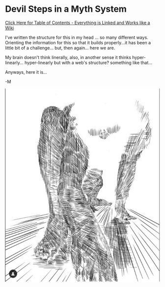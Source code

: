 # Devil Steps in a Myth System

[Click Here for Table of Contents - Everything is Linked and Works like a Wiki](https://github.com/mycroftwilde/devil-steps-in-a-myth-system/tree/main/ref_guide)

I've written the structure for this in my head ... so many different ways. Orienting the information for this so that it builds properly...it has been a little bit of a challenge... but, then again... here we are.

My brain doesn't think linerally, also, in another sense it thinks hyper-linearly... hyper-linearly but with a web's structure? something like that... 

Anyways, here it is... 

-M

![BannerLogoMid](/art/MW.png?raw=true "BannerMid")
